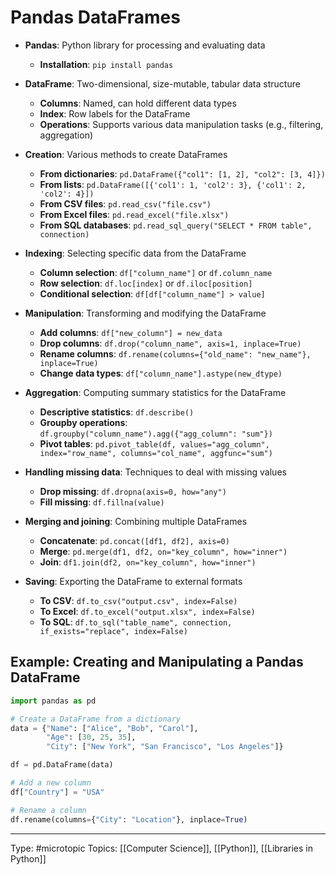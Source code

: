 # Pandas DataFrames

- **Pandas**: Python library for processing and evaluating data
  - **Installation**: `pip install pandas`

- **DataFrame**: Two-dimensional, size-mutable, tabular data structure
  - **Columns**: Named, can hold different data types
  - **Index**: Row labels for the DataFrame
  - **Operations**: Supports various data manipulation tasks (e.g., filtering, aggregation)

- **Creation**: Various methods to create DataFrames
  - **From dictionaries**: `pd.DataFrame({"col1": [1, 2], "col2": [3, 4]})`
  - **From lists**: `pd.DataFrame([{'col1': 1, 'col2': 3}, {'col1': 2, 'col2': 4}])`
  - **From CSV files**: `pd.read_csv("file.csv")`
  - **From Excel files**: `pd.read_excel("file.xlsx")`
  - **From SQL databases**: `pd.read_sql_query("SELECT * FROM table", connection)`

- **Indexing**: Selecting specific data from the DataFrame
  - **Column selection**: `df["column_name"]` or `df.column_name`
  - **Row selection**: `df.loc[index]` or `df.iloc[position]`
  - **Conditional selection**: `df[df["column_name"] > value]`

- **Manipulation**: Transforming and modifying the DataFrame
  - **Add columns**: `df["new_column"] = new_data`
  - **Drop columns**: `df.drop("column_name", axis=1, inplace=True)`
  - **Rename columns**: `df.rename(columns={"old_name": "new_name"}, inplace=True)`
  - **Change data types**: `df["column_name"].astype(new_dtype)`

- **Aggregation**: Computing summary statistics for the DataFrame
  - **Descriptive statistics**: `df.describe()`
  - **Groupby operations**: `df.groupby("column_name").agg({"agg_column": "sum"})`
  - **Pivot tables**: `pd.pivot_table(df, values="agg_column", index="row_name", columns="col_name", aggfunc="sum")`

- **Handling missing data**: Techniques to deal with missing values
  - **Drop missing**: `df.dropna(axis=0, how="any")`
  - **Fill missing**: `df.fillna(value)`

- **Merging and joining**: Combining multiple DataFrames
  - **Concatenate**: `pd.concat([df1, df2], axis=0)`
  - **Merge**: `pd.merge(df1, df2, on="key_column", how="inner")`
  - **Join**: `df1.join(df2, on="key_column", how="inner")`

- **Saving**: Exporting the DataFrame to external formats
  - **To CSV**: `df.to_csv("output.csv", index=False)`
  - **To Excel**: `df.to_excel("output.xlsx", index=False)`
  - **To SQL**: `df.to_sql("table_name", connection, if_exists="replace", index=False)`

## Example: Creating and Manipulating a Pandas DataFrame

```python
import pandas as pd

# Create a DataFrame from a dictionary
data = {"Name": ["Alice", "Bob", "Carol"],
        "Age": [30, 25, 35],
        "City": ["New York", "San Francisco", "Los Angeles"]}

df = pd.DataFrame(data)

# Add a new column
df["Country"] = "USA"

# Rename a column
df.rename(columns={"City": "Location"}, inplace=True)
```

___
Type: #microtopic 
Topics: [[Computer Science]], [[Python]], [[Libraries in Python]]